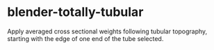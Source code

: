 # blender-totally-tubular
Apply averaged cross sectional weights following tubular topography, starting with the edge of one end of the tube selected.
